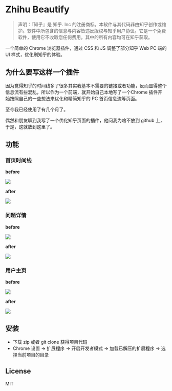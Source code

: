 # Zhihu Beautify

> 声明：『知乎』是 知乎. Inc 的注册商标。本软件与其代码非由知乎创作或维护。软件中所包含的信息与内容皆违反版权与知乎用户协议。它是一个免费软件，使用它不收取您任何费用。其中的所有内容均可在知乎获取。

一个简单的 Chrome 浏览器插件，通过 CSS 和 JS 调整了部分知乎 Web PC 端的 UI 样式，优化刷知乎的体验。

## 为什么要写这样一个插件

因为觉得知乎的时间线多了很多其实我基本不需要的链接或者功能，反而显得整个信息流有些混乱，所以作为一个前端，就开始自己本地写了一个Chrome 插件开始按照自己的一些想法来优化和精简知乎的 PC 首页信息流等页面。

至今我已经使用了有几个月了。

偶然和朋友聊到我写了一个优化知乎页面的插件，他问我为啥不放到 github 上，于是，这就放到这里了。

## 功能

### 首页时间线

**before**

![](https://github.com/hilongjw/zhihu-beautify/blob/master/before.png)


**after**

![](https://github.com/hilongjw/zhihu-beautify/blob/master/after.png)

### 问题详情

**before**

![](https://github.com/hilongjw/zhihu-beautify/blob/master/before-1.png)


**after**

![](https://github.com/hilongjw/zhihu-beautify/blob/master/after-1.png)

### 用户主页

**before**

![](https://github.com/hilongjw/zhihu-beautify/blob/master/before-2.png)


**after**

![](https://github.com/hilongjw/zhihu-beautify/blob/master/after-2.png)

## 安装

- 下载 zip 或者 git clone 获得项目代码
- Chrome 设置 -> 扩展程序 -> 开启开发者模式 -> 加载已解压的扩展程序 -> 选择当前项目的目录

## License

MIT